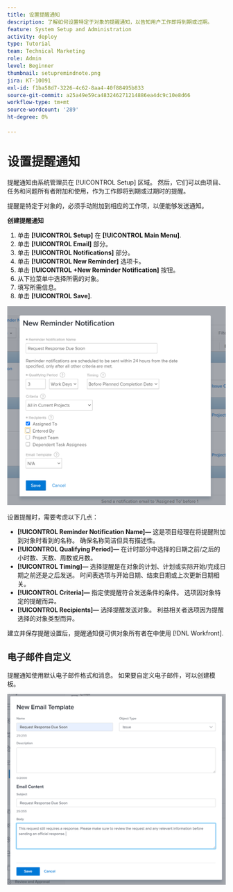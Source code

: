 ```yaml
---
title: 设置提醒通知
description: 了解如何设置特定于对象的提醒通知，以告知用户工作即将到期或过期。
feature: System Setup and Administration
activity: deploy
type: Tutorial
team: Technical Marketing
role: Admin
level: Beginner
thumbnail: setupremindnote.png
jira: KT-10091
exl-id: f1ba58d7-3226-4c62-8aa4-40f88495b833
source-git-commit: a25a49e59ca483246271214886ea4dc9c10e8d66
workflow-type: tm+mt
source-wordcount: '289'
ht-degree: 0%

---
```


<!---
this has the same content as the system administrator notification setup and mangement section of the email and inapp notificiations learning path
--->

# 设置提醒通知

提醒通知由系统管理员在 [!UICONTROL Setup] 区域。 然后，它们可以由项目、任务和问题所有者附加和使用，作为工作即将到期或过期时的提醒。

提醒是特定于对象的，必须手动附加到相应的工作项，以便能够发送通知。

**创建提醒通知**

1. 单击 **[!UICONTROL Setup]** 在 **[!UICONTROL Main Menu]**.
1. 单击 **[!UICONTROL Email]** 部分。
1. 单击 **[!UICONTROL Notifications]** 部分。
1. 单击 **[!UICONTROL New Reminder]** 选项卡。
1. 单击 **[!UICONTROL +New Reminder Notification]** 按钮。
1. 从下拉菜单中选择所需的对象。
1. 填写所需信息。
1. 单击 **[!UICONTROL Save]**.

![[!UICONTROL New Reminder Notification] 窗口](assets/admin-fund-reminder-notification-1.png)

设置提醒时，需要考虑以下几点：

* **[!UICONTROL Reminder Notification Name]—** 这是项目经理在将提醒附加到对象时看到的名称。 确保名称简洁但具有描述性。
* **[!UICONTROL Qualifying Period]—** 在计时部分中选择的日期之前/之后的小时数、天数、周数或月数。
* **[!UICONTROL Timing]—** 选择提醒是在对象的计划、计划或实际开始/完成日期之前还是之后发送。 时间表选项与开始日期、结束日期或上次更新日期相关。
* **[!UICONTROL Criteria]—** 指定使提醒符合发送条件的条件。 选项因对象特定的提醒而异。
* **[!UICONTROL Recipients]—** 选择提醒发送对象。 利益相关者选项因为提醒选择的对象类型而异。

建立并保存提醒设置后，提醒通知便可供对象所有者在中使用 [!DNL Workfront].

## 电子邮件自定义

提醒通知使用默认电子邮件格式和消息。 如果要自定义电子邮件，可以创建模板。

<!---
paragraph above needs a hyperlink to an article
--->

![“新建电子邮件模板”窗口](assets/admin-fund-email-customization.png)

<!---
learn more URLs
--->
